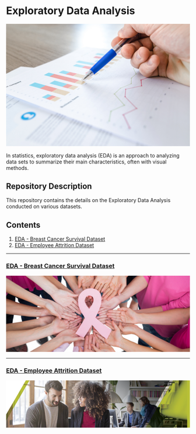 # Exploratory Data Analysis

![images.jpeg](EDA_Images/EDA2.jpg)

In statistics, exploratory data analysis (EDA) is an approach to analyzing data sets to summarize their main characteristics, often with visual methods. 


## Repository Description

This repository contains the details on the Exploratory Data Analysis conducted on various datasets.

## Contents

1. [EDA - Breast Cancer Survival Dataset](#section1)<br>
2. [EDA - Employee Attrition Dataset](#section2)<br>

___
<a id=section1></a>
### [EDA - Breast Cancer Survival Dataset](./EDA_BCS)

![images.jpeg](EDA_Images/bc.jpeg)

___
<a id=section2></a>
### [EDA - Employee Attrition Dataset](./EDA_HEA)

![images.jpeg](EDA_Images/HEA_Banner.png)

